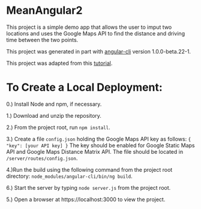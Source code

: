 # MeanAngular2

This project is a simple demo app that allows the user to imput two locations and uses the Google Maps API to find the distance and driving time between the two points.

This project was generated in part with [angular-cli](https://github.com/angular/angular-cli) version 1.0.0-beta.22-1.

This project was adapted from this [tutorial](https://scotch.io/tutorials/mean-app-with-angular-2-and-the-angular-cli).

# To Create a Local Deployment:

0.) Install Node and npm, if necessary.

1.) Download and unzip the repository.

2.) From the project root, run `npm install`.

3.) Create a file `config.json` holding the Google Maps API key as follows:
`{
	"key": [your API key]
	}`
	The key should be enabled for Google Static Maps API and Google Maps Distance Matrix API.
	The file should be located in `/server/routes/config.json`.
	
4.)Run the build using the following command from the project root directory: `node_modules/angular-cli/bin/ng build`.

6.) Start the server by typing `node server.js` from the project root.

5.) Open a browser at https://localhost:3000 to view the project.


